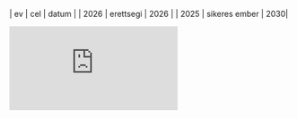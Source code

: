 | ev | cel | datum |
| 2026 | erettsegi  | 2026 |
| 2025 | sikeres ember | 2030|

![alt harry](https://www.independent.co.uk/arts-entertainment/books/news/everything-extra-jk-rowling-has-revealed-about-harry-potter-10486083.html)